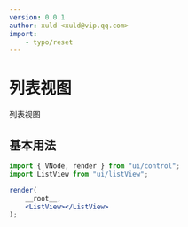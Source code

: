 ```yaml
---
version: 0.0.1
author: xuld <xuld@vip.qq.com>
import:
    - typo/reset
---
```

# 列表视图
列表视图

## 基本用法

```jsx demo
import { VNode, render } from "ui/control";
import ListView from "ui/listView";

render(
    __root__,
    <ListView></ListView>
);
```
